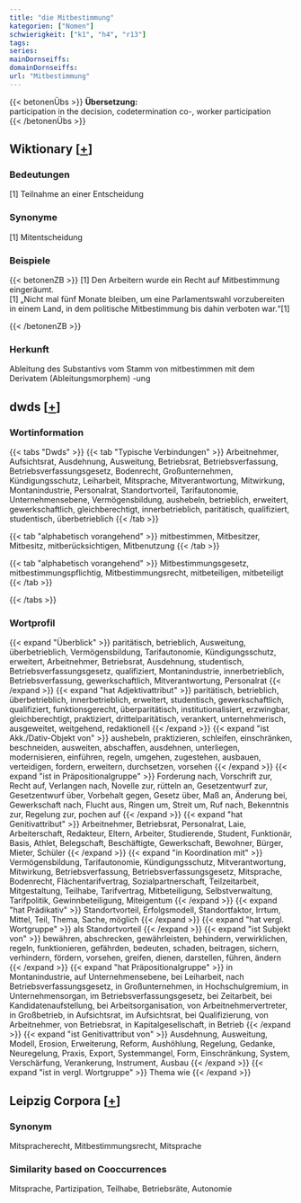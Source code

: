 ```yaml
---
title: "die Mitbestimmung"
kategorien: ["Nomen"]
schwierigkeit: ["k1", "h4", "r13"]
tags:
series:
mainDornseiffs:
domainDornseiffs:
url: "Mitbestimmung"
---
```


{{< betonenÜbs >}}
**Übersetzung:**  
participation in the decision, codetermination co-, worker participation  
{{< /betonenÜbs >}}

## Wiktionary [[+](https://de.wiktionary.org/wiki/Mitbestimmung)]

### Bedeutungen
[1] Teilnahme an einer Entscheidung  

### Synonyme
[1] Mitentscheidung  

### Beispiele
{{< betonenZB >}}
[1] Den Arbeitern wurde ein Recht auf Mitbestimmung eingeräumt.  
[1] „Nicht mal fünf Monate bleiben, um eine Parlamentswahl vorzubereiten in einem Land, in dem politische Mitbestimmung bis dahin verboten war.“[1]  

{{< /betonenZB >}}
### Herkunft
Ableitung des Substantivs vom Stamm von mitbestimmen mit dem Derivatem (Ableitungsmorphem) -ung  



## dwds [[+](https://www.dwds.de/wb/Mitbestimmung)]

### Wortinformation
{{< tabs "Dwds" >}}
{{< tab "Typische Verbindungen" >}}
Arbeitnehmer, Aufsichtsrat, Ausdehnung, Ausweitung, Betriebsrat, Betriebsverfassung, Betriebsverfassungsgesetz, Bodenrecht, Großunternehmen, Kündigungsschutz, Leiharbeit, Mitsprache, Mitverantwortung, Mitwirkung, Montanindustrie, Personalrat, Standortvorteil, Tarifautonomie, Unternehmensebene, Vermögensbildung, aushebeln, betrieblich, erweitert, gewerkschaftlich, gleichberechtigt, innerbetrieblich, paritätisch, qualifiziert, studentisch, überbetrieblich
{{< /tab >}}

{{< tab "alphabetisch vorangehend" >}}
mitbestimmen, Mitbesitzer, Mitbesitz, mitberücksichtigen, Mitbenutzung
{{< /tab >}}

{{< tab "alphabetisch vorangehend" >}}
Mitbestimmungsgesetz, mitbestimmungspflichtig, Mitbestimmungsrecht, mitbeteiligen, mitbeteiligt
{{< /tab >}}

{{< /tabs >}}

### Wortprofil
{{< expand "Überblick" >}} paritätisch, betrieblich, Ausweitung, überbetrieblich, Vermögensbildung, Tarifautonomie, Kündigungsschutz, erweitert, Arbeitnehmer, Betriebsrat, Ausdehnung, studentisch, Betriebsverfassungsgesetz, qualifiziert, Montanindustrie, innerbetrieblich, Betriebsverfassung, gewerkschaftlich, Mitverantwortung, Personalrat {{< /expand >}}
{{< expand "hat Adjektivattribut" >}} paritätisch, betrieblich, überbetrieblich, innerbetrieblich, erweitert, studentisch, gewerkschaftlich, qualifiziert, funktionsgerecht, überparitätisch, institutionalisiert, erzwingbar, gleichberechtigt, praktiziert, drittelparitätisch, verankert, unternehmerisch, ausgeweitet, weitgehend, redaktionell {{< /expand >}}
{{< expand "ist Akk./Dativ-Objekt von" >}} aushebeln, praktizieren, schleifen, einschränken, beschneiden, ausweiten, abschaffen, ausdehnen, unterliegen, modernisieren, einführen, regeln, umgehen, zugestehen, ausbauen, verteidigen, fordern, erweitern, durchsetzen, vorsehen {{< /expand >}}
{{< expand "ist in Präpositionalgruppe" >}} Forderung nach, Vorschrift zur, Recht auf, Verlangen nach, Novelle zur, rütteln an, Gesetzentwurf zur, Gesetzentwurf über, Vorbehalt gegen, Gesetz über, Maß an, Änderung bei, Gewerkschaft nach, Flucht aus, Ringen um, Streit um, Ruf nach, Bekenntnis zur, Regelung zur, pochen auf {{< /expand >}}
{{< expand "hat Genitivattribut" >}} Arbeitnehmer, Betriebsrat, Personalrat, Laie, Arbeiterschaft, Redakteur, Eltern, Arbeiter, Studierende, Student, Funktionär, Basis, Athlet, Belegschaft, Beschäftigte, Gewerkschaft, Bewohner, Bürger, Mieter, Schüler {{< /expand >}}
{{< expand "in Koordination mit" >}} Vermögensbildung, Tarifautonomie, Kündigungsschutz, Mitverantwortung, Mitwirkung, Betriebsverfassung, Betriebsverfassungsgesetz, Mitsprache, Bodenrecht, Flächentarifvertrag, Sozialpartnerschaft, Teilzeitarbeit, Mitgestaltung, Teilhabe, Tarifvertrag, Mitbeteiligung, Selbstverwaltung, Tarifpolitik, Gewinnbeteiligung, Miteigentum {{< /expand >}}
{{< expand "hat Prädikativ" >}} Standortvorteil, Erfolgsmodell, Standortfaktor, Irrtum, Mittel, Teil, Thema, Sache, möglich {{< /expand >}}
{{< expand "hat vergl. Wortgruppe" >}} als Standortvorteil {{< /expand >}}
{{< expand "ist Subjekt von" >}} bewähren, abschrecken, gewährleisten, behindern, verwirklichen, regeln, funktionieren, gefährden, bedeuten, schaden, beitragen, sichern, verhindern, fördern, vorsehen, greifen, dienen, darstellen, führen, ändern {{< /expand >}}
{{< expand "hat Präpositionalgruppe" >}} in Montanindustrie, auf Unternehmensebene, bei Leiharbeit, nach Betriebsverfassungsgesetz, in Großunternehmen, in Hochschulgremium, in Unternehmensorgan, im Betriebsverfassungsgesetz, bei Zeitarbeit, bei Kandidatenaufstellung, bei Arbeitsorganisation, von Arbeitnehmervertreter, in Großbetrieb, in Aufsichtsrat, im Aufsichtsrat, bei Qualifizierung, von Arbeitnehmer, von Betriebsrat, in Kapitalgesellschaft, in Betrieb {{< /expand >}}
{{< expand "ist Genitivattribut von" >}} Ausdehnung, Ausweitung, Modell, Erosion, Erweiterung, Reform, Aushöhlung, Regelung, Gedanke, Neuregelung, Praxis, Export, Systemmangel, Form, Einschränkung, System, Verschärfung, Verankerung, Instrument, Ausbau {{< /expand >}}
{{< expand "ist in vergl. Wortgruppe" >}} Thema wie {{< /expand >}}

## Leipzig Corpora [[+](https://corpora.uni-leipzig.de/en/res?word=Mitbestimmung&corpusId=deu_newscrawl-public_2018)]


### Synonym
Mitspracherecht, Mitbestimmungsrecht, Mitsprache


### Similarity based on Cooccurrences
Mitsprache, Partizipation, Teilhabe, Betriebsräte, Autonomie

